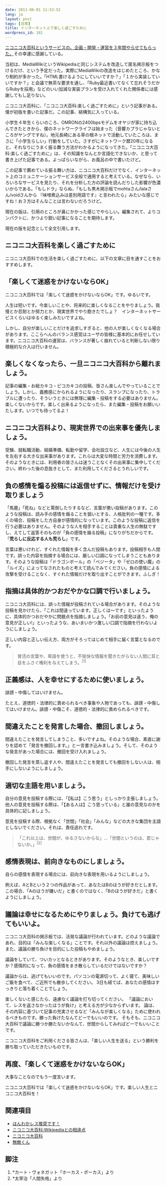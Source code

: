 ```yaml
---
date: 2011-06-01 11:53:52
lang: ja
layout: post
tags: [日常]
title: インターネット上で楽しく過ごすために
wordpress_id: 181
---
```

<a href="http://d.hatena.ne.jp/nicodic/20110515/good_bye" target="_blank">ニコニコ大百科というサービスの、企画・開発・運営を３年間やらせてもらった。</a>その幸運に感謝している。

当初は、MediaWikiというWikipediaと同じシステムを改造して匿名掲示板をつけるだけ、という予定だった。実際にMediaWikiの改造をはじめたところ、かなり制約が多かった。「HTML書けるようにしていいですか？」「１から実装していいですか？」と会議で無茶な要求を通し、「Ruby最近書いてなくて忘れそうだからRubyを採用」などのいい加減な実装プランを受け入れてくれた関係者には感謝してもし足りない。

ニコニコ大百科に、「ニコニコ大百科:楽しく過ごすために」という記事がある。僕が初版を書いた記事だ。この記事、結構気に入っている。

小学生４年生くらいのころ、OMRONの2400bpsモデムをオヤジが家に持ち込んできたときから、僕のネットワークライフは始まった（音響カプラじゃないところがヤングですね）。地元長崎にある草の根ネットで活動していたころは、まさに「小学生らしい」行動をしていた。さすがにネットワーク暦20年になると、それなりにうまく振る舞う方法がわかるようになってきた。「ニコニコ大百科:楽しく過ごすために」は、その知識をなんとか言語化できないか、と思って書き上げた記事である。よっぱらいながら、お風呂の中で書いたけど。

この記事で薦めている振る舞い方は、ニコニコ大百科だけでなく、インターネット上のコミュニケーションサービス全般で通用すると考えている。なぜなら、いろいろなサービスを見たり、それを分析した方の評論を読んだりした影響が色濃いからである。「もしドラ」ならぬ、「もしも黒木掲示板でmohtaさん/lalaさん/voidさんから 『味噌煮込みは差別用語です』と言われたら」みたいな感じですね！お３方はそんなことは言わないだろうけど。

現在の版は、引用のところが鼻にかかった感じでやらしい。編集されて、よりコンパクトに、かつより鋭い記事になることを期待します。

現在の版を記念として全文引用します。

<a id="more"></a><a id="more-181"></a>
<h2 id="h2-1">ニコニコ大百科を楽しく過ごすために</h2>
ニコニコ大百科での生活を楽しく過ごすために、以下の文章に目を通すことをおすすめします。
<h2 id="h2-2">「楽しくて迷惑をかけないならOK」</h2>
ニコニコ大百科では「楽しくて迷惑をかけないならOK」です。ゆるいです。

人生は短いです。今楽しいことや、将来的に楽しくなることをやりましょう。我慢とか忍耐とか努力とか、現実世界でやり飽きたでしょ？　インターネットサービスくらいはゆるく楽しみたいですよね。

しかし、自分が楽しいことだけを追求しすぎると、他の人が楽しくなくなる場合があります。ここらへんのバランス感覚はユーザの皆様に基本的にお任せしています。ニコニコ大百科の運営は、バランスが著しく崩れていると判断しない限り積極的な介入は行いません。
<h2 id="h2-3">楽しくなくなったら、一旦ニコニコ大百科から離れましょう。</h2>
記事の編集・お絵カキコ・ピコカキコの投稿、皆さん楽しんでやっていることでしょう。しかし、義務感にかられるようになったり、スランプになったり、トラブルに遭ったり、そういうときには無理に編集・投稿をする必要はありません。楽しくないからです。楽しく出来るようになったら、また編集・投稿をお願いいたします。いつでも待ってるよ！
<h2 id="h2-4">ニコニコ大百科より、現実世界での出来事を優先しましょう。</h2>
受験、就転職活動、結婚準備、転勤や留学、会社設立など、人生には今後の人生を左右する大きな出来事があります。これらは大変な時間と労力を消費します。そのようなときには、利用者の皆さんは迷うことなくその出来事に集中してください。終わった後の息抜きとして、また利用してくださるとうれしいです。
<h2 id="h2-5">負の感情を煽る投稿には返信せずに、情報だけを受け取りましょう</h2>
「馬鹿」「死ね」などと罵倒したりするなど、言葉が悪い投稿があります。このような投稿は、読み手の感情を煽ることを狙いとする、人格批判の一種です。多くの場合、投稿をした方自身が感情的になっています。このような投稿に返信を行う必要はありません。そのような人を相手することは貴重な人生の無駄ですし、えてして返答そのものが「負の感情を煽る投稿」になりがちだからです。「<strong>荒らしに反応する人も荒らし</strong>」です。

言葉は悪いけれど、すぐれた情報を多く含んだ投稿もあります。投稿相手も人間です。誤った内容を指摘する場合には、厳しい口調になってしまうこともあります。そのような投稿は「ドラゴンボール」の「ベジータ」や「ゼロの使い魔」の「ルイズ」によってなされたものと考えて読んでみてください。負の感情による攻撃を受けることなく、すぐれた情報だけを取り出すことができます。ふしぎ！
<h2 id="h2-6">指摘は具体的かつおだやかな口調で行いましょう。</h2>
ニコニコ大百科には、誤った情報が投稿されている場合があります。そのような投稿を見かけたら、「これは間違っています。正しくは〜です」といったように、具体的かつおだやかに問題点を指摘しましょう。「お前の意見は違う、俺の意見が正しい!」といったような、あいまいかつ激しい口調で指摘を行わないようにしましょう。

正しい内容と正しい伝え方、両方がそろってはじめて相手に届く言葉となるのです。
<blockquote>冒涜の言葉や、卑語を使うと、不愉快な情報を聞きたがらない人間に耳と目をふさぐ権利を与えてしまう。<sup>[1]</sup></blockquote>
<h2 id="h2-7">正義感は、人を幸せにするために使いましょう。</h2>
誹謗・中傷してはいけません。

たとえ、道徳的・法律的に責められるべき事象や人物であっても、誹謗・中傷してはいけません。誹謗・中傷こそ、道徳的・法律的に責められるべきです。
<h2 id="h2-8">間違えたことを発言した場合、撤回しましょう。</h2>
間違えたことを発言してしまうこと、多いですよね。そのような場合、素直に謝りを認めて「発言を撤回します。」と一言書き込みましょう。そして、そのような発言があった場合には、撤回を受け入れましょう。

撤回した発言を蒸し返す人や、間違えたことを発言しても撤回をしない人は、相手にしないようにしましょう。
<h2 id="h2-9">適切な主語を用いましょう。</h2>
自分の意見を投稿する際には、「【私は】こう思う」としっかり主張しましょう。他人の意見を投稿する際は、「【ある人は】こう思っている」と誰の意見なのかを具体的に記しましょう。

意見を投稿する際、根拠なく「世間」「社会」「みんな」などの大きな集団を主語としないでください。それは、責任逃れです。
<blockquote>「これ以上は、世間が、ゆるさないからな」&hellip;「世間というのは、君じゃないか。」<sup>[2]</sup></blockquote>
<h2 id="h2-10">感情表現は、前向きなものにしましょう。</h2>
自らの感情を表現する場合には、前向きな表現を用いるようにしましょう。

例えば、AとBという２つの作品があって、あなたはBのほうが好きだとします。この場合、「Aのほうが嫌いだ」と書くのではなく、「Bのほうが好きだ」と書くようにしましょう。
<h2 id="h2-11">議論は幸せになるためにやりましょう。負けても逃げてもいいよ。</h2>
ニコニコ大百科の掲示板では、活発な議論が行われています。どのような議論であれ、目的は「みんな楽しくなる」ことです。それ以外の議論は控えましょう。また、議論の勝ち負けを目的にした投稿もやめましょう。

議論をしていて、ついカッとなるときがあります。そのようなとき、楽しいですか？感情的になって、負の感情をまき散らしているだけではないですか？

議論からは、逃げてもいいのです。パソコンの電源切って、よく寝て、美味しいご飯を食べて、ご近所でも散歩してください。 3日も経てば、あなたの感情はすっきりと落ち着くことでしょう。

楽しくないと感じたら、遠慮なく議論を打ち切ってください。 「議論において、レスを返さなかったほうが負け」と考える方が少なからずいます。 論は、その内容に基づいて記事の充実させるなど「みんなが楽しくなる」ために使われるべきものです。勝った負けたなんてどーでもいいのです。 そもそも、ニコニコ大百科で議論に勝つか勝たないかなんて、世間からしてみればどーでもいいことです。

ニコニコ大百科をご利用くださる皆さんは、「楽しい人生を送る」という勝利を勝ち取っていただきたいものです。
<h2 id="h2-12">再度、「楽しくて迷惑をかけないならOK」</h2>
大事なことなのでもう一度言います。

ニコニコ大百科では「楽しくて迷惑をかけないならOK」です。楽しい人生とニコニコ大百科を！
<h2 id="h2-13">関連項目</h2>
<ul>
	<li><a href="http://dic.nicovideo.jp/a/%E3%81%BB%E3%82%93%E3%82%8F%E3%81%8B%E3%83%AC%E3%82%B9%E6%8E%A8%E5%A5%A8%E3%81%A7%E3%81%99%EF%BC%81">ほんわかレス推奨です！</a></li>
	<li><a href="http://dic.nicovideo.jp/a/%E3%83%8B%E3%82%B3%E3%83%8B%E3%82%B3%E5%A4%A7%E7%99%BE%E7%A7%91%3AWikipedia%E3%81%A8%E3%81%AE%E7%9B%B8%E9%81%95%E7%82%B9">ニコニコ大百科:Wikipediaとの相違点</a></li>
	<li><a href="http://dic.nicovideo.jp/a/%E3%83%8B%E3%82%B3%E3%83%8B%E3%82%B3%E5%A4%A7%E7%99%BE%E7%A7%91">ニコニコ大百科</a></li>
	<li><a href="http://dic.nicovideo.jp/a/%E7%84%A1%E6%95%B5%E3%81%8F%E3%82%93">無敵くん</a></li>
</ul>
<h2 id="h2-14">脚注</h2>
<ol>
	<li>*カート・ヴォネガット「ホーカス・ポーカス」より</li>
	<li>*太宰治「人間失格」より</li>
</ol>
